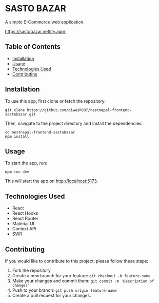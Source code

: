 <body>
  <h1>SASTO BAZAR</h1>
  <p>A simple E-Commerce web application</p>
  <p><a href="https://sastobazar.netlify.app/">https://sastobazar.netlify.app/</a>
</p>
  <h2>Table of Contents</h2>
  <ul>
    <li><a href="#installation">Installation</a></li>
    <li><a href="#usage">Usage</a></li>
    <li><a href="#technologies-used">Technologies Used</a></li>
    <li><a href="#contributing">Contributing</a></li>
  </ul>
  <h2>Installation</h2>
  <p>To use this app, first clone or fetch the repository:</p>
  <pre><code>git clone https://github.com/diwash007/nestnepal-frontend-sastobazar.git</code></pre>
  <p>Then, navigate to the project directory and install the dependencies:</p>
  <pre><code>cd nestnepal-frontend-sastobazar
npm install</code></pre>
  <h2>Usage</h2>
  <p>To start the app, run:</p>
  <pre><code>npm run dev</code></pre>
  <p>This will start the app on <a href="http://localhost:5173">http://localhost:5173</a>.</p>
  <h2>Technologies Used</h2>
  <ul>
    <li>React</li>
    <li>React Hooks</li>
    <li>React Router</li>
    <li>Material UI</li>
    <li>Context API</li>
    <li>SWR</li>
  </ul>
  <h2>Contributing</h2>
  <p>If you would like to contribute to this project, please follow these steps:</p>
  <ol>
    <li>Fork the repository.</li>
    <li>Create a new branch for your feature: <code>git checkout -b feature-name</code></li>
    <li>Make your changes and commit them: <code>git commit -m 'Description of changes'</code></li>
    <li>Push to your branch: <code>git push origin feature-name</code></li>
    <li>Create a pull request for your changes.</li>
  </ol>
</body>
